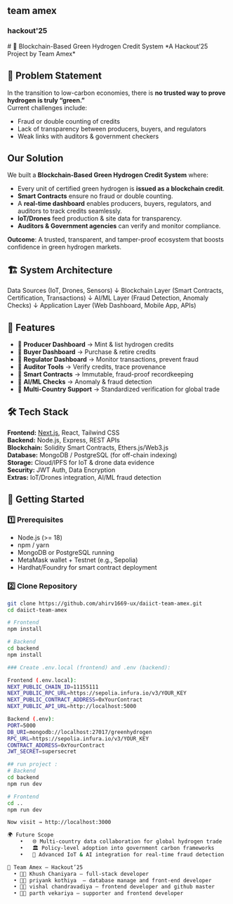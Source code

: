 <h2>team amex </h2>
<h3>hackout'25</h3>
# 🌱 Blockchain-Based Green Hydrogen Credit System  
*A Hackout’25 Project by Team Amex*

## 📌 Problem Statement  
In the transition to low-carbon economies, there is **no trusted way to prove hydrogen is truly “green.”**  
Current challenges include:  
- Fraud or double counting of credits  
- Lack of transparency between producers, buyers, and regulators  
- Weak links with auditors & government checkers  

## Our Solution  
We built a **Blockchain-Based Green Hydrogen Credit System** where:  
- Every unit of certified green hydrogen is **issued as a blockchain credit**.  
- **Smart Contracts** ensure no fraud or double counting.  
- A **real-time dashboard** enables producers, buyers, regulators, and auditors to track credits seamlessly.  
- **IoT/Drones** feed production & site data for transparency.  
- **Auditors & Government agencies** can verify and monitor compliance.  

 **Outcome**: A trusted, transparent, and tamper-proof ecosystem that boosts confidence in green hydrogen markets.  

## 🏗️ System Architecture
Data Sources (IoT, Drones, Sensors)
↓
Blockchain Layer (Smart Contracts, Certification, Transactions)
↓
AI/ML Layer (Fraud Detection, Anomaly Checks)
↓
Application Layer (Web Dashboard, Mobile App, APIs)

## 🎯 Features  

- 🔹 **Producer Dashboard** → Mint & list hydrogen credits  
- 🔹 **Buyer Dashboard** → Purchase & retire credits  
- 🔹 **Regulator Dashboard** → Monitor transactions, prevent fraud  
- 🔹 **Auditor Tools** → Verify credits, trace provenance  
- 🔹 **Smart Contracts** → Immutable, fraud-proof recordkeeping  
- 🔹 **AI/ML Checks** → Anomaly & fraud detection  
- 🔹 **Multi-Country Support** → Standardized verification for global trade  

## 🛠️ Tech Stack  

**Frontend:** [Next.js](https://nextjs.org/), React, Tailwind CSS  
**Backend:** Node.js, Express, REST APIs  
**Blockchain:** Solidity Smart Contracts, Ethers.js/Web3.js  
**Database:** MongoDB / PostgreSQL (for off-chain indexing)  
**Storage:** Cloud/IPFS for IoT & drone data evidence  
**Security:** JWT Auth, Data Encryption  
**Extras:** IoT/Drones integration, AI/ML fraud detection  

## 🚀 Getting Started  

### 1️⃣ Prerequisites  
- Node.js (>= 18)  
- npm / yarn  
- MongoDB or PostgreSQL running  
- MetaMask wallet + Testnet (e.g., Sepolia)  
- Hardhat/Foundry for smart contract deployment  

### 2️⃣ Clone Repository  
```bash
git clone https://github.com/ahirv1669-ux/daiict-team-amex.git
cd daiict-team-amex

# Frontend
npm install

# Backend
cd backend
npm install

### Create .env.local (frontend) and .env (backend):

Frontend (.env.local):
NEXT_PUBLIC_CHAIN_ID=11155111
NEXT_PUBLIC_RPC_URL=https://sepolia.infura.io/v3/YOUR_KEY
NEXT_PUBLIC_CONTRACT_ADDRESS=0xYourContract
NEXT_PUBLIC_API_URL=http://localhost:5000

Backend (.env):
PORT=5000
DB_URI=mongodb://localhost:27017/greenhydrogen
RPC_URL=https://sepolia.infura.io/v3/YOUR_KEY
CONTRACT_ADDRESS=0xYourContract
JWT_SECRET=supersecret

## run project :
# Backend
cd backend
npm run dev

# Frontend
cd ..
npm run dev

Now visit → http://localhost:3000

🌍 Future Scope
	•	🌐 Multi-country data collaboration for global hydrogen trade
	•	🏛️ Policy-level adoption into government carbon frameworks
	•	📡 Advanced IoT & AI integration for real-time fraud detection

🤝 Team Amex – Hackout’25
  •	👨‍💻 Khush Chaniyara – full-stack developer
  •	👨‍💻 priyank kothiya  – database manage and front-end developer
  •	👨‍💻 vishal chandravadiya – frontend developer and github master
  •	👨‍💻 parth vekariya – supporter and frontend developer
